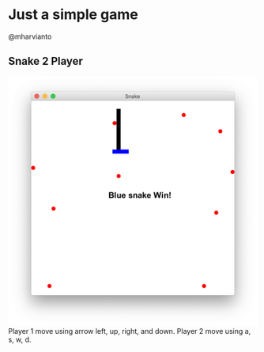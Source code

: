 # Just a simple game
@mharvianto

## Snake 2 Player
![image info](./ss1.png)
Player 1 move using arrow left, up, right, and down.
Player 2 move using a, s, w, d.